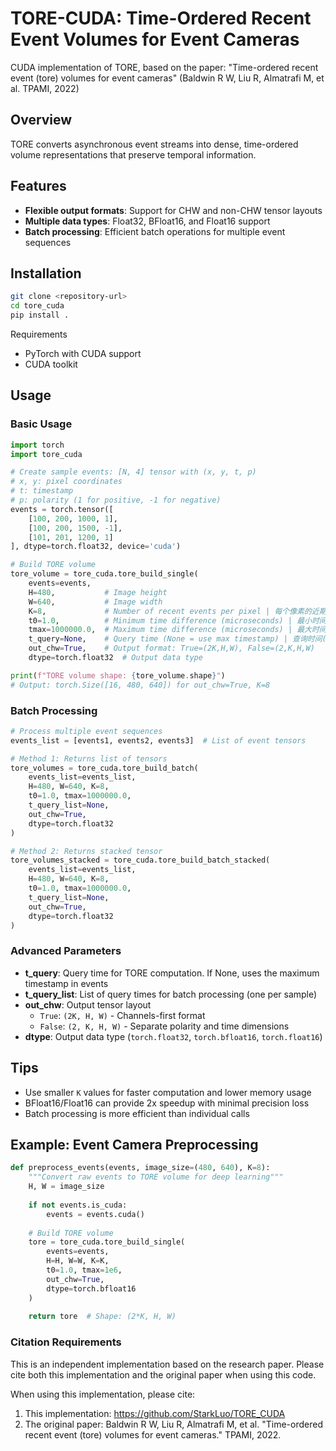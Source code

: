 # TORE-CUDA: Time-Ordered Recent Event Volumes for Event Cameras

CUDA implementation of TORE, based on the paper: "Time-ordered recent event (tore) volumes for event cameras" (Baldwin R W, Liu R, Almatrafi M, et al. TPAMI, 2022) 

## Overview

TORE converts asynchronous event streams into dense, time-ordered volume representations that preserve temporal information.

## Features 

- **Flexible output formats**: Support for CHW and non-CHW tensor layouts  
- **Multiple data types**: Float32, BFloat16, and Float16 support
- **Batch processing**: Efficient batch operations for multiple event sequences

## Installation

```bash
git clone <repository-url>
cd tore_cuda
pip install .
```

Requirements 
- PyTorch with CUDA support 
- CUDA toolkit 

## Usage

### Basic Usage

```python
import torch
import tore_cuda

# Create sample events: [N, 4] tensor with (x, y, t, p)
# x, y: pixel coordinates 
# t: timestamp 
# p: polarity (1 for positive, -1 for negative) 
events = torch.tensor([
    [100, 200, 1000, 1],
    [100, 200, 1500, -1],
    [101, 201, 1200, 1]
], dtype=torch.float32, device='cuda')

# Build TORE volume 
tore_volume = tore_cuda.tore_build_single(
    events=events,
    H=480,           # Image height 
    W=640,           # Image width 
    K=8,             # Number of recent events per pixel | 每个像素的近期事件数
    t0=1.0,          # Minimum time difference (microseconds) | 最小时间差(微秒)
    tmax=1000000.0,  # Maximum time difference (microseconds) | 最大时间差(微秒)
    t_query=None,    # Query time (None = use max timestamp) | 查询时间(None=使用最大时间戳)
    out_chw=True,    # Output format: True=(2K,H,W), False=(2,K,H,W)
    dtype=torch.float32  # Output data type 

print(f"TORE volume shape: {tore_volume.shape}")
# Output: torch.Size([16, 480, 640]) for out_chw=True, K=8
```

### Batch Processing 

```python
# Process multiple event sequences 
events_list = [events1, events2, events3]  # List of event tensors

# Method 1: Returns list of tensors 
tore_volumes = tore_cuda.tore_build_batch(
    events_list=events_list,
    H=480, W=640, K=8,
    t0=1.0, tmax=1000000.0,
    t_query_list=None,
    out_chw=True,
    dtype=torch.float32
)

# Method 2: Returns stacked tensor 
tore_volumes_stacked = tore_cuda.tore_build_batch_stacked(
    events_list=events_list,
    H=480, W=640, K=8,
    t0=1.0, tmax=1000000.0,
    t_query_list=None,
    out_chw=True,
    dtype=torch.float32
)
```

### Advanced Parameters 

- **t_query**: Query time for TORE computation. If None, uses the maximum timestamp in events
- **t_query_list**: List of query times for batch processing (one per sample)
- **out_chw**: Output tensor layout 
  - `True`: `(2K, H, W)` - Channels-first format 
  - `False`: `(2, K, H, W)` - Separate polarity and time dimensions 
- **dtype**: Output data type (`torch.float32`, `torch.bfloat16`, `torch.float16`)


## Tips 

- Use smaller `K` values for faster computation and lower memory usage
- BFloat16/Float16 can provide 2x speedup with minimal precision loss
- Batch processing is more efficient than individual calls

## Example: Event Camera Preprocessing 

```python
def preprocess_events(events, image_size=(480, 640), K=8):
    """Convert raw events to TORE volume for deep learning"""
    H, W = image_size
    
    if not events.is_cuda:
        events = events.cuda()
    
    # Build TORE volume 
    tore = tore_cuda.tore_build_single(
        events=events,
        H=H, W=W, K=K,
        t0=1.0, tmax=1e6,
        out_chw=True,
        dtype=torch.bfloat16
    )
    
    return tore  # Shape: (2*K, H, W) 
```





### Citation Requirements

This is an independent implementation based on the research paper. Please cite both this implementation and the original paper when using this code.

When using this implementation, please cite:

1. This implementation: https://github.com/StarkLuo/TORE_CUDA
2. The original paper: Baldwin R W, Liu R, Almatrafi M, et al. "Time-ordered recent event (tore) volumes for event cameras." TPAMI, 2022.

